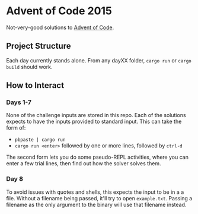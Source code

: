 # Advent of Code 2015
Not-very-good solutions to [Advent of Code](https://adventofcode.com/2015).

## Project Structure
Each day currently stands alone. From any dayXX folder, `cargo run` or `cargo build` should work.

## How to Interact
### Days 1-7
None of the challenge inputs are stored in this repo. Each of the solutions expects to have the inputs provided to standard input. This can take the form of:
- `pbpaste | cargo run`
- `cargo run <enter>` followed by one or more lines, followed by `ctrl-d`

The second form lets you do some pseudo-REPL activities, where you can enter a few trial lines, then find out how the solver solves them.

### Day 8
To avoid issues with quotes and shells, this expects the input to be in a a file. Without a filename being passed, it'll try to open `example.txt`. Passing a filename as the only argument to the binary will use that filename instead.
